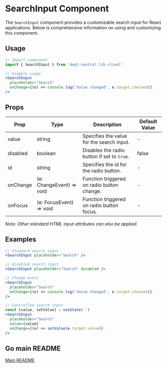# SearchInput Component

The `SearchInput` component provides a customizable search input for React applications. Below is comprehensive information on using and customizing this component.

## Usage

```jsx
// Import component
import { SearchInput } from 'dept-central-lib-client'
```

```jsx
// Example usage
<SearchInput
  placeholder="Search"
  onChange={(e) => console.log('Value changed', e.target.checked)}
/>
```

## Props

| Prop     | Type                                       | Description                                 | Default Value |
| -------- | ------------------------------------------ | ------------------------------------------- | ------------- |
| value    | string                                     | Specifies the value for the search input.   | -             |
| disabled | boolean                                    | Disables the radio button if set to `true`. | false         |
| id       | string                                     | Specifies the id for the radio button.      | -             |
| onChange | (e: ChangeEvent<HTMLInputElement>) => void | Function triggered on radio button change.  | -             |
| onFocus  | (e: FocusEvent<HTMLInputElement>) => void  | Function triggered on radio button focus.   | -             |

_Note: Other standard HTML input attributes can also be applied._

## Examples

```jsx
// Standard search input
<SearchInput placeholder="Search" />

// Disabled search input
<SearchInput placeholder="Search" disabled />

// Change event
<SearchInput
  placeholder="Search"
  onChange={(e) => console.log('Value changed', e.target.checked)}
/>

// Controlled search input
const [value, setValue] = useState('')
<SearchInput
  placeholder="Search"
  value={value}
  onChange={(e) => setValue(e.target.value)}
/>
```

## Go main README

[Main README](../../../README.md#components)
